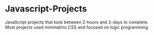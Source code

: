 # Javascript-Projects
JavaScript projects that took between 2-hours and 2-days to complete. Most projects used minimal/no CSS and focused on logic programming.  
